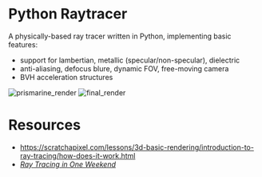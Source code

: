 # Python Raytracer
A physically-based ray tracer written in Python, implementing basic features:
- support for lambertian, metallic (specular/non-specular), dielectric
- anti-aliasing, defocus blure, dynamic FOV, free-moving camera
- BVH acceleration structures

![prismarine_render](https://github.com/RW-77/python-raytracer/assets/79298723/014a21f1-64f2-4923-9ef8-32d2c6f08bf4)
![final_render](https://github.com/RW-77/python-raytracer/assets/79298723/8b4a3538-74fc-43e5-bdf6-6959dac1badb)



# Resources
- https://scratchapixel.com/lessons/3d-basic-rendering/introduction-to-ray-tracing/how-does-it-work.html
- [_Ray Tracing in One Weekend_](https://raytracing.github.io/books/RayTracingInOneWeekend.html)
